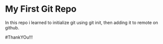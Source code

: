 # My First Git Repo
In this repo i learned to initialize git using git init, then adding it to remote on github.

#ThankYOu!!!

